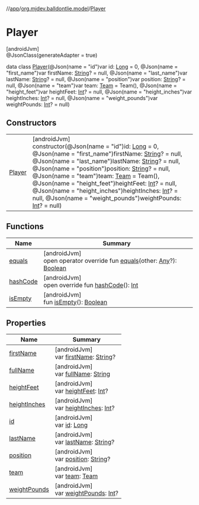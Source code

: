 //[app](../../../index.md)/[org.mjdev.balldontlie.model](../index.md)/[Player](index.md)

# Player

[androidJvm]\
@JsonClass(generateAdapter = true)

data class [Player](index.md)(@Json(name = &quot;id&quot;)var id: [Long](https://kotlinlang.org/api/latest/jvm/stdlib/kotlin/-long/index.html) = 0, @Json(name = &quot;first_name&quot;)var firstName: [String](https://kotlinlang.org/api/latest/jvm/stdlib/kotlin/-string/index.html)? = null, @Json(name = &quot;last_name&quot;)var lastName: [String](https://kotlinlang.org/api/latest/jvm/stdlib/kotlin/-string/index.html)? = null, @Json(name = &quot;position&quot;)var position: [String](https://kotlinlang.org/api/latest/jvm/stdlib/kotlin/-string/index.html)? = null, @Json(name = &quot;team&quot;)var team: [Team](../-team/index.md) = Team(), @Json(name = &quot;height_feet&quot;)var heightFeet: [Int](https://kotlinlang.org/api/latest/jvm/stdlib/kotlin/-int/index.html)? = null, @Json(name = &quot;height_inches&quot;)var heightInches: [Int](https://kotlinlang.org/api/latest/jvm/stdlib/kotlin/-int/index.html)? = null, @Json(name = &quot;weight_pounds&quot;)var weightPounds: [Int](https://kotlinlang.org/api/latest/jvm/stdlib/kotlin/-int/index.html)? = null)

## Constructors

| | |
|---|---|
| [Player](-player.md) | [androidJvm]<br>constructor(@Json(name = &quot;id&quot;)id: [Long](https://kotlinlang.org/api/latest/jvm/stdlib/kotlin/-long/index.html) = 0, @Json(name = &quot;first_name&quot;)firstName: [String](https://kotlinlang.org/api/latest/jvm/stdlib/kotlin/-string/index.html)? = null, @Json(name = &quot;last_name&quot;)lastName: [String](https://kotlinlang.org/api/latest/jvm/stdlib/kotlin/-string/index.html)? = null, @Json(name = &quot;position&quot;)position: [String](https://kotlinlang.org/api/latest/jvm/stdlib/kotlin/-string/index.html)? = null, @Json(name = &quot;team&quot;)team: [Team](../-team/index.md) = Team(), @Json(name = &quot;height_feet&quot;)heightFeet: [Int](https://kotlinlang.org/api/latest/jvm/stdlib/kotlin/-int/index.html)? = null, @Json(name = &quot;height_inches&quot;)heightInches: [Int](https://kotlinlang.org/api/latest/jvm/stdlib/kotlin/-int/index.html)? = null, @Json(name = &quot;weight_pounds&quot;)weightPounds: [Int](https://kotlinlang.org/api/latest/jvm/stdlib/kotlin/-int/index.html)? = null) |

## Functions

| Name | Summary |
|---|---|
| [equals](equals.md) | [androidJvm]<br>open operator override fun [equals](equals.md)(other: [Any](https://kotlinlang.org/api/latest/jvm/stdlib/kotlin/-any/index.html)?): [Boolean](https://kotlinlang.org/api/latest/jvm/stdlib/kotlin/-boolean/index.html) |
| [hashCode](hash-code.md) | [androidJvm]<br>open override fun [hashCode](hash-code.md)(): [Int](https://kotlinlang.org/api/latest/jvm/stdlib/kotlin/-int/index.html) |
| [isEmpty](is-empty.md) | [androidJvm]<br>fun [isEmpty](is-empty.md)(): [Boolean](https://kotlinlang.org/api/latest/jvm/stdlib/kotlin/-boolean/index.html) |

## Properties

| Name | Summary |
|---|---|
| [firstName](first-name.md) | [androidJvm]<br>var [firstName](first-name.md): [String](https://kotlinlang.org/api/latest/jvm/stdlib/kotlin/-string/index.html)? |
| [fullName](full-name.md) | [androidJvm]<br>var [fullName](full-name.md): [String](https://kotlinlang.org/api/latest/jvm/stdlib/kotlin/-string/index.html) |
| [heightFeet](height-feet.md) | [androidJvm]<br>var [heightFeet](height-feet.md): [Int](https://kotlinlang.org/api/latest/jvm/stdlib/kotlin/-int/index.html)? |
| [heightInches](height-inches.md) | [androidJvm]<br>var [heightInches](height-inches.md): [Int](https://kotlinlang.org/api/latest/jvm/stdlib/kotlin/-int/index.html)? |
| [id](id.md) | [androidJvm]<br>var [id](id.md): [Long](https://kotlinlang.org/api/latest/jvm/stdlib/kotlin/-long/index.html) |
| [lastName](last-name.md) | [androidJvm]<br>var [lastName](last-name.md): [String](https://kotlinlang.org/api/latest/jvm/stdlib/kotlin/-string/index.html)? |
| [position](position.md) | [androidJvm]<br>var [position](position.md): [String](https://kotlinlang.org/api/latest/jvm/stdlib/kotlin/-string/index.html)? |
| [team](team.md) | [androidJvm]<br>var [team](team.md): [Team](../-team/index.md) |
| [weightPounds](weight-pounds.md) | [androidJvm]<br>var [weightPounds](weight-pounds.md): [Int](https://kotlinlang.org/api/latest/jvm/stdlib/kotlin/-int/index.html)? |
